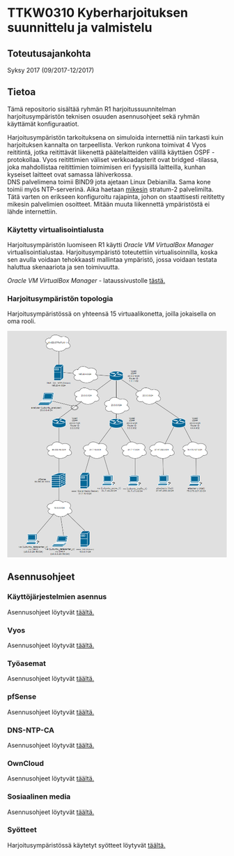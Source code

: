 # TTKW0310 Kyberharjoituksen suunnittelu ja valmistelu
## Toteutusajankohta

Syksy 2017 (09/2017-12/2017)

## Tietoa

Tämä repositorio sisältää ryhmän R1 harjoitussuunnitelman harjoitusympäristön teknisen osuuden asennusohjeet sekä ryhmän käyttämät konfiguraatiot.

Harjoitusympäristön tarkoituksena on simuloida internettiä niin tarkasti kuin harjoituksen kannalta on tarpeellista. Verkon runkona toimivat 4 Vyos reititintä, jotka reitittävät liikenettä
päätelaitteiden välillä käyttäen OSPF -protokollaa. Vyos reitittimien väliset verkkoadapterit ovat bridged -tilassa, joka mahdollistaa
reitittimien toimimisen eri fyysisillä laitteilla, kunhan kyseiset laitteet ovat samassa lähiverkossa.   
DNS palvelimena toimii BIND9 jota ajetaan Linux Debianilla. Sama kone toimii myös NTP-serverinä. Aika haetaan 
[mikesin](http://www.mikes.fi/julkinen-ntp-palvelu) stratum-2 palvelimilta. Tätä varten on erikseen konfiguroitu rajapinta, johon
on staattisesti reititetty mikesin palvelimien osoitteet. Mitään muuta liikennettä ympäristöstä ei lähde internettiin.

### Käytetty virtualisointialusta

Harjoitusympäristön luomiseen R1 käytti *Oracle VM VirtualBox Manager* virtualisointialustaa. Harjoitusympäristö toteutettiin virtualisoinnilla, koska sen avulla voidaan tehokkaasti mallintaa ympäristö, jossa voidaan testata haluttua skenaariota ja sen toimivuutta.

*Oracle VM VirtualBox Manager* - lataussivustolle [tästä.](https://www.virtualbox.org/wiki/Downloads)

### Harjoitusympäristön topologia

Harjoitusympäristössä on yhteensä 15 virtuaalikonetta, joilla jokaisella on oma rooli.

![harjoituksen_topologia_v11_git](/Dokumentointi/Kuvat/harjoituksen_topologia_v11.PNG)


## Asennusohjeet

### Käyttöjärjestelmien asennus

Asennusohjeet löytyvät [täältä.](/Dokumentointi/OS)

### Vyos

Asennusohjeet löytyvät [täältä.](/Dokumentointi/Vyos)

### Työasemat

Asennusohjeet löytyvät [täältä.](/Dokumentointi/Tyoasemat/)

### pfSense

Asennusohjeet löytyvät [täältä.](/Dokumentointi/pfSense)

### DNS-NTP-CA

Asennusohjeet löytyvät [täältä.](/Dokumentointi/DNS-NTP-CA)

### OwnCloud

Asennusohjeet löytyvät [täältä.](/Dokumentointi/OwnCloud)

### Sosiaalinen media

Asennusohjeet löytyvät [täältä.](/Dokumentointi/SoMe/)

### Syötteet

Harjoitusympäristössä käytetyt syötteet löytyvät [täältä.](/Dokumentointi/Syotteet)

